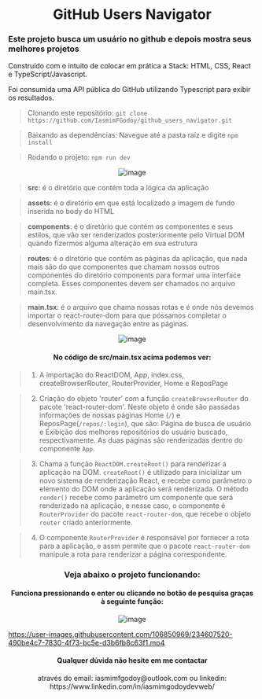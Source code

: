<h1 align="center"> GitHub Users Navigator</h1>
<h3>Este projeto busca um usuário no github e depois mostra seus melhores projetos</h3>
<p>
Construído com o intuito de colocar em prática a Stack: HTML, CSS, React e TypeScript/Javascript.
</p>
<p>
Foi consumida uma API pública do GitHub utilizando Typescript para exibir os resultados.
</p>

> Clonando este repositório: `git clone https://github.com/IasmimFGodoy/github_users_navigator.git`

> Baixando as dependências: Navegue até a pasta raíz e digite `npm install`

> Rodando o projeto: `npm run dev`

<div align="center">

![image](https://user-images.githubusercontent.com/106850969/234610852-2905537a-029f-4346-86de-492319a5246b.png)

</div>

> <b>src</b>: é o diretório que contém toda a lógica da aplicação

> <b>assets</b>: é o diretório em que está localizado a imagem de fundo inserida no body do HTML

> <b>components</b>: é o diretório que contém os componentes e seus estilos, que vão ser renderizados posteriormente pelo Virtual DOM quando fizermos alguma alteração em sua estrutura

> <b>routes</b>: é o diretório que contém as páginas da aplicação, que nada mais são do que componentes que chamam nossos outros componentes do diretório components para formar uma interface completa. Esses componentes devem ser chamados no arquivo main.tsx.

> <b>main.tsx</b>: é o arquivo que chama nossas rotas e é onde nós devemos importar o react-router-dom para que póssamos completar o desenvolvimento da navegação entre as páginas.
<div align="center">

![image](https://user-images.githubusercontent.com/106850969/234614031-b7733c0a-ff45-496e-bee8-469e8d54b789.png)

</div>

<h4 align="center"> No código de src/main.tsx acima podemos ver: </h4>

> 1. A importação do ReactDOM, App, index.css, createBrowserRouter, RouterProvider, Home e ReposPage

> 2. Criação do objeto 'router' com a função `createBrowserRouter` do pacote 'react-router-dom'. Neste objeto é onde são passadas informações de nossas páginas Home (`/`) e ReposPage(`/repos/:login`), que são: Página de busca de usuário e Exibição dos melhores repositórios do usuário buscado, respectivamente. As duas páginas são renderizadas dentro do componente `App`.

> 3. Chama a função `ReactDOM.createRoot()` para renderizar a aplicação na DOM. `createRoot()` é utilizado para inicializar um novo sistema de renderização React, e recebe como parâmetro o elemento do DOM onde a aplicação será renderizada. O método `render()` recebe como parâmetro um componente que será renderizado na aplicação, e nesse caso, o componente é `RouterProvider` do pacote `react-router-dom`, que recebe o objeto `router` criado anteriormente.

> 4. O componente `RouterProvider` é responsável por fornecer a rota para a aplicação, e assm permite que o pacote `react-router-dom` manipule a rota para renderizar a página correspondente.


<h3 align="center">Veja abaixo o projeto funcionando:</h3>

<h4 align="center"> Funciona pressionando o enter ou clicando no botão de pesquisa graças à seguinte função: </h4>

<div align="center">

![image](https://user-images.githubusercontent.com/106850969/234618306-52254716-9f9f-47cc-9efe-557df7bc721a.png)

</div>

https://user-images.githubusercontent.com/106850969/234607520-490be4c7-7830-4f73-bc5e-d3b6fb8c63f1.mp4

<h4 align="center"> Qualquer dúvida não hesite em me contactar</h4>
<p align="center">através do email: iasmimfgodoy@outlook.com ou linkedin: https://www.linkedin.com/in/iasmimgodoydevweb/</p>
